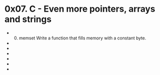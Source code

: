 # 0x07. C - Even more pointers, arrays and strings
- 0. memset
Write a function that fills memory with a constant byte.
-
-
-
-
-
-
